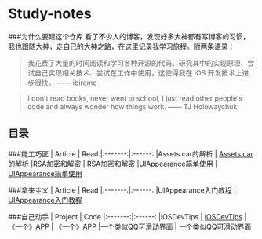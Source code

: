 # Study-notes
###为什么要建这个仓库
看了不少人的博客，发现好多大神都有写博客的习惯，我也跟随大神，走自己的大神之路，在这里记录我学习旅程。附两条语录：
> 我花费了大量的时间阅读和学习各种开源的代码、研究其中的实现原理、尝试自己实现相关技术、尝试在工作中使用，这使得我在 iOS 开发技术上进步很快。 —— ibireme

> I don't read books, never went to school, I just read other people's code and always wonder how things work. —— TJ Holowaychuk

## 目录
###能工巧匠
| Article | Read
|:-------:|:------:
|Assets.car的解析 | [Assets.car的解析](./contents/能工巧匠/Assets.car的解析/Assets.car的解析.md)
|RSA加密和解密 | [RSA加密和解密](./contents/能工巧匠/RSA加密和解密/RSA加密和解密.md)
|UIAppearance简单使用 | [UIAppearance简单使用](./contents/能工巧匠/UIAppearance简单使用/UIAppearance简单使用.md)

###拿来主义
| Article | Read
|:-------:|:------:
|UIAppearance入门教程 | [UIAppearance入门教程](./contents/拿来主义/UIAppearance入门教程/UIAppearance入门教程.md)

###自己动手
| Project | Code
|:-------:|:------:
|iOSDevTips | [iOSDevTips](https://github.com/piglikeYoung/iOSDevTips)
|《一个》APP | [《一个》APP](./contents/自己动手/《一个》APP/《一个》APP.md)
|一个类似QQ可滑动界面 | [一个类似QQ可滑动界面](https://github.com/piglikeYoung/SildeLikeQQ)


